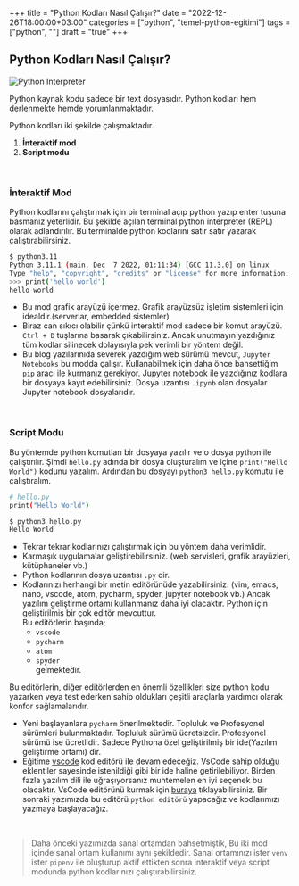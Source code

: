+++
title = "Python Kodları Nasıl Çalışır?"
date = "2022-12-26T18:00:00+03:00"
categories = ["python", "temel-python-egitimi"]
tags = ["python", ""]
draft = "true"
+++


## Python Kodları Nasıl Çalışır?
![Python Interpreter](interpreter.png)

Python kaynak kodu sadece bir text dosyasıdır. Python kodları hem derlenmekte hemde yorumlanmaktadır.

Python kodları iki şekilde çalışmaktadır.
1. **İnteraktif mod**
2. **Script modu**

&nbsp;

### İnteraktif Mod
Python kodlarını çalıştırmak için bir terminal açıp python yazıp enter tuşuna basmanız yeterlidir. Bu şekilde açılan terminal python interpreter (REPL) olarak adlandırılır. Bu terminalde python kodlarını satır satır yazarak çalıştırabilirsiniz.

```bash
$ python3.11
Python 3.11.1 (main, Dec  7 2022, 01:11:34) [GCC 11.3.0] on linux
Type "help", "copyright", "credits" or "license" for more information.
>>> print('hello world')
hello world
```

- Bu mod grafik arayüzü içermez. Grafik arayüzsüz işletim sistemleri için idealdir.(serverlar, embedded sistemler)
- Biraz can sıkıcı olabilir çünkü interaktif mod sadece bir komut arayüzü. `Ctrl + D` tuşlarına basarak çıkabilirsiniz.
Ancak unutmayın yazdığınız tüm kodlar silinecek dolayısıyla pek verimli bir yöntem değil.
- Bu blog yazılarınıda severek yazdığım web sürümü mevcut, `Jupyter Notebooks` bu modda çalışır. Kullanabilmek için daha önce bahsettiğim `pip` aracı ile kurmanız gerekiyor. Jupyter notebook ile yazdığınız kodlara bir dosyaya kayıt edebilirsiniz. Dosya uzantısı `.ipynb` olan dosyalar Jupyter notebook dosyalarıdır.

&nbsp;

### Script Modu
Bu yöntemde python komutları bir dosyaya yazılır ve o dosya python ile çalıştırılır. Şimdi `hello.py` adında bir dosya oluşturalım ve içine `print("Hello World")` kodunu yazalım. Ardından bu dosyayı `python3 hello.py` komutu ile çalıştıralım.

```bash
# hello.py
print("Hello World")
```

```bash
$ python3 hello.py
Hello World
```

- Tekrar tekrar kodlarınızı çalıştırmak için bu yöntem daha verimlidir.
- Karmaşık uygulamalar geliştirebilirsiniz. (web servisleri, grafik arayüzleri, kütüphaneler vb.)
- Python kodlarının dosya uzantısı `.py` dir.
- Kodlarınızı herhangi bir metin editörünüde yazabilirsiniz. (vim, emacs, nano, vscode, atom, pycharm, spyder, jupyter notebook vb.)
Ancak yazılım geliştirme ortamı kullanmanız daha iyi olacaktır. Python için geliştirilmiş bir çok editör mevcuttur.  
Bu editörlerin başında;
    - `vscode`
    - `pycharm`
    - `atom` 
    - `spyder`  
gelmektedir. 
    
Bu editörlerin, diğer editörlerden en önemli özellikleri size python kodu yazarken veya test ederken sahip oldukları çeşitli araçlarla yardımcı olarak konfor sağlamalarıdır.
- Yeni başlayanlara `pycharm` önerilmektedir. Topluluk ve Profesyonel sürümleri bulunmaktadır. Topluluk sürümü ücretsizdir. Profesyonel sürümü ise ücretlidir. Sadece Pythona özel geliştirilmiş bir ide(Yazılım geliştirme ortamı) dir.
- Eğitime [vscode](https://code.visualstudio.com/) kod editörü ile devam edeceğiz. VsCode sahip olduğu eklentiler sayesinde istenildiği gibi bir ide haline getirilebiliyor. Birden fazla yazılım dili ile uğraşıyorsanız muhtemelen en iyi seçenek bu olacaktır. VsCode editörünü kurmak için [buraya](https://code.visualstudio.com/download) tıklayabilirsiniz. Bir sonraki yazımızda bu editörü `python editörü` yapacağız ve kodlarımızı yazmaya başlayacağız.

&nbsp;

> Daha önceki yazımızda sanal ortamdan bahsetmiştik, Bu iki mod içinde sanal ortam kullanımı aynı şekildedir. Sanal ortamınızı ister `venv` ister `pipenv` ile oluşturup aktif ettikten sonra interaktif veya script modunda python kodlarınızı çalıştırabilirsiniz.

